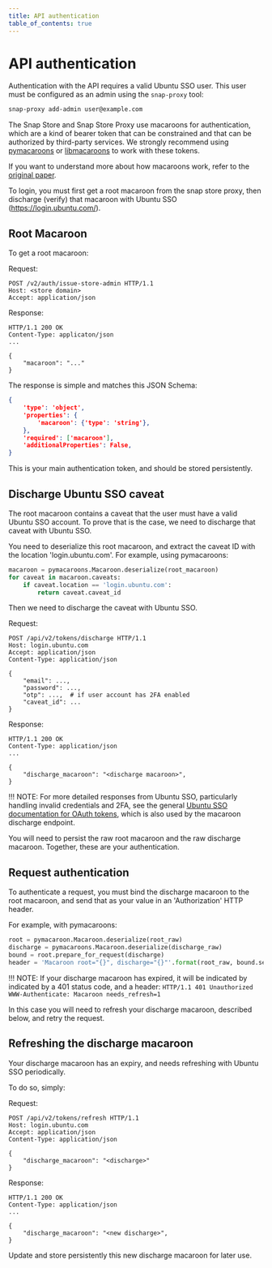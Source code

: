 ```yaml
---
title: API authentication
table_of_contents: true
---
```


# API authentication

Authentication with the API requires a valid Ubuntu SSO user. This user
must be configured as an admin using the `snap-proxy` tool:

```bash
snap-proxy add-admin user@example.com
```

The Snap Store and Snap Store Proxy use macaroons for authentication,
which are a kind of bearer token that can be constrained and that can
be authorized by third-party services.  We strongly recommend using
[pymacaroons](https://github.com/ecordell/pymacaroons) or
[libmacaroons](https://github.com/rescrv/libmacaroons) to work with
these tokens.

If you want to understand more about how macaroons work, refer to the [original
paper](https://research.google.com/pubs/pub41892.html).


To login, you must first get a root macaroon from the snap store proxy,
then discharge (verify) that macaroon with Ubuntu SSO
(https://login.ubuntu.com/).

## Root Macaroon

To get a root macaroon:

Request:

```http
POST /v2/auth/issue-store-admin HTTP/1.1
Host: <store domain>
Accept: application/json
```

Response:

```http
HTTP/1.1 200 OK
Content-Type: applicaton/json
...

{
    "macaroon": "..."
}
```

The response is simple and matches this JSON Schema:

```json
{
    'type': 'object',
    'properties': {
        'macaroon': {'type': 'string'},
    },
    'required': ['macaroon'],
    'additionalProperties': False,
}
```

This is your main authentication token, and should be stored persistently.

## Discharge Ubuntu SSO caveat

The root macaroon contains a caveat that the user must have a valid
Ubuntu SSO account. To prove that is the case, we need to discharge that
caveat with Ubuntu SSO.

You need to deserialize this root macaroon, and extract the caveat ID
with the location 'login.ubuntu.com'. For example, using pymacaroons:

```python
macaroon = pymacaroons.Macaroon.deserialize(root_macaroon)
for caveat in macaroon.caveats:
    if caveat.location == 'login.ubuntu.com':
        return caveat.caveat_id
```

Then we need to discharge the caveat with Ubuntu SSO.

Request:

```http
POST /api/v2/tokens/discharge HTTP/1.1
Host: login.ubuntu.com
Accept: application/json
Content-Type: application/json

{
    "email": ...,
    "password": ...,
    "otp": ...,  # if user account has 2FA enabled
    "caveat_id": ...
}
```

Response:

```http
HTTP/1.1 200 OK
Content-Type: application/json
...

{
    "discharge_macaroon": "<discharge macaroon>",
}
```

!!! NOTE:
    For more detailed responses from Ubuntu SSO, particularly handling
    invalid credentials and 2FA, see the  general 
    [Ubuntu SSO documentation for OAuth tokens](
    http://canonical-identity-provider.readthedocs.io/en/latest/resources/token.html),
    which is also used by the macaroon discharge endpoint.

You will need to persist the raw root macaroon and the raw discharge
macaroon.  Together, these are your authentication.

## Request authentication

To authenticate a request, you must bind the discharge macaroon to the
root macaroon, and send that as your value in an 'Authorization' HTTP
header.

For example, with pymacaroons:

```python
root = pymacaroon.Macaroon.deserialize(root_raw)
discharge = pymacaroons.Macaroon.deserialize(discharge_raw)
bound = root.prepare_for_request(discharge)
header = 'Macaroon root="{}", discharge="{}"'.format(root_raw, bound.serialize())
```

!!! NOTE:
    If your discharge macaroon has expired, it will be indicated by
    indicated by a 401 status code, and a header:
    `HTTP/1.1 401 Unauthorized WWW-Authenticate: Macaroon needs_refresh=1`

In this case you will need to refresh your discharge macaroon, described below,
and retry the request.

## Refreshing the discharge macaroon

Your discharge macaroon has an expiry, and needs refreshing with Ubuntu
SSO periodically.

To do so, simply:

Request:
```http
POST /api/v2/tokens/refresh HTTP/1.1
Host: login.ubuntu.com
Accept: application/json
Content-Type: application/json

{
    "discharge_macaroon": "<discharge>"
}
```

Response:

```http
HTTP/1.1 200 OK
Content-Type: application/json
...

{
    "discharge_macaroon": "<new discharge>",
}
```

Update and store persistently this new discharge macaroon for later use.
